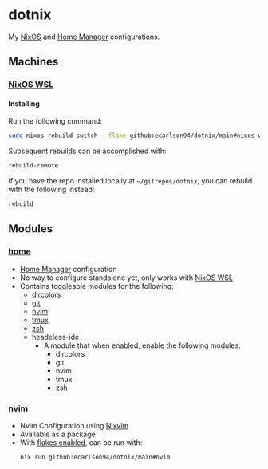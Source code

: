 # dotnix

My [NixOS](https://nixos.org) and [Home Manager](https://github.com/nix-community/home-manager) configurations.

## Machines

### [NixOS WSL](https://github.com/nix-community/NixOS-WSL)

#### Installing

Run the following command:
```sh
sudo nixos-rebuild switch --flake github:ecarlson94/dotnix/main#nixos-wsl --impure
```

Subsequent rebuilds can be accomplished with:
```sh
rebuild-remote
```

If you have the repo installed locally at `~/gitrepos/dotnix`, you can rebuild with the following instead:
```sh
rebuild
```

## Modules

### [home](./modules/home)

- [Home Manager](https://github.com/nix-community/home-manager) configuration
- No way to configure standalone yet, only works with [NixOS WSL](https://github.com/nix-community/NixOS-WSL)
- Contains toggleable modules for the following:
  - [dircolors](https://man7.org/linux/man-pages/man1/dircolors.1.html)
  - [git](https://git-scm.com/)
  - [nvim](#nvim)
  - [tmux](https://github.com/tmux/tmux/wiki)
  - [zsh](https://www.zsh.org/)
  - headeless-ide
    - A module that when enabled, enable the following modules:
      - dircolors
      - git
      - nvim
      - tmux
      - zsh

### [nvim](./modules/nvim)

- Nvim Configuration using [Nixvim](https://github.com/nix-community/nixvim)
- Available as a package
- With [flakes enabled](https://nixos-and-flakes.thiscute.world/nixos-with-flakes/nixos-with-flakes-enabled), can be run with:
  ```sh
  nix run github:ecarlson94/dotnix/main#nvim
  ```
